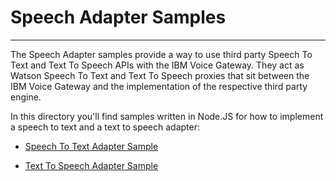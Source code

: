 # Speech Adapter Samples
-------------------
The Speech Adapter samples provide a way to use third party Speech To Text and Text To Speech APIs with the IBM Voice Gateway. They act as Watson Speech To Text and Text To Speech proxies that sit between the IBM Voice Gateway and the implementation of the respective third party engine.

In this directory you'll find samples written in Node.JS for how to implement a speech to text and a text to speech adapter:

- [Speech To Text Adapter Sample](speech-to-text/)

- [Text To Speech Adapter Sample](text-to-speech/)

